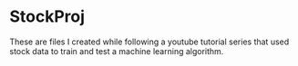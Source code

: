# StockProj

These are files I created while following a youtube tutorial series that used stock data to train and
test a machine learning algorithm.
